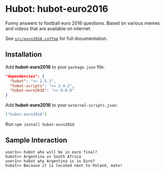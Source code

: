 # Hubot: hubot-euro2016

Funny answers to football euro 2016 questions. Based on various memes and videos that are available on internet.

See [`src/euro2016.coffee`](src/euro2016.coffee) for full documentation.

## Installation

Add **hubot-euro2016** to your `package.json` file:

```json
"dependencies": {
  "hubot": ">= 2.5.1",
  "hubot-scripts": ">= 2.4.2",
  "hubot-euro2016": ">= 0.0.0"
}
```

Add **hubot-euro2016** to your `external-scripts.json`:

```json
["hubot-euro2016"]
```

Run `npm install hubot-euro2016`

## Sample Interaction

```
user1>> hubot who will be in euro final?
hubot>> Argentina vs South Africa
user1>> hubot why Argentina is in Euro?
hubot>> Because it is located next to Poland, mate!
```